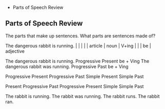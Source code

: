 ---
---

- Parts of Speech Review


## Parts of Speech Review


The parts that make up sentences.
What parts are sentences made of?




The dangerous rabbit is running.
 |      |       |    |    |
article |      noun  |   V+ing
 |      |       |   be    |
    adjective


The dangerous rabbit is running.
Progressive Present
be + Ving
The dangerous rabbit was running.
Progressive Past
be + Ving

Progressive Present
Progressive Past
Simple Present
Simple Past

Present Progressive
Past Progressive
Present Simple
Simple Past

The rabbit is running.
The rabbit was running.
The rabbit runs.
The rabbit ran.
